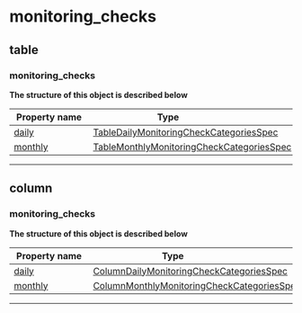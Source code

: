 



# monitoring_checks
  






## table
  






### monitoring_checks
  



**The structure of this object is described below**  
  
|&nbsp;Property&nbsp;name&nbsp;|&nbsp;Type&nbsp;&nbsp;&nbsp;&nbsp;&nbsp;&nbsp;&nbsp;&nbsp;&nbsp;&nbsp;&nbsp;&nbsp;&nbsp;&nbsp;&nbsp;&nbsp;&nbsp;&nbsp;&nbsp;&nbsp;&nbsp;|
|---------------|--------------------------|
|[daily](table-daily-monitoring-checks/#TableDailyMonitoringCheckCategoriesSpec)|[TableDailyMonitoringCheckCategoriesSpec](table-daily-monitoring-checks/#TableDailyMonitoringCheckCategoriesSpec)|
|[monthly](table-monthly-monitoring-checks/#TableMonthlyMonitoringCheckCategoriesSpec)|[TableMonthlyMonitoringCheckCategoriesSpec](table-monthly-monitoring-checks/#TableMonthlyMonitoringCheckCategoriesSpec)|








___  




## column
  






### monitoring_checks
  



**The structure of this object is described below**  
  
|&nbsp;Property&nbsp;name&nbsp;|&nbsp;Type&nbsp;&nbsp;&nbsp;&nbsp;&nbsp;&nbsp;&nbsp;&nbsp;&nbsp;&nbsp;&nbsp;&nbsp;&nbsp;&nbsp;&nbsp;&nbsp;&nbsp;&nbsp;&nbsp;&nbsp;&nbsp;|
|---------------|--------------------------|
|[daily](column-daily-monitoring-checks/#ColumnDailyMonitoringCheckCategoriesSpec)|[ColumnDailyMonitoringCheckCategoriesSpec](column-daily-monitoring-checks/#ColumnDailyMonitoringCheckCategoriesSpec)|
|[monthly](column-monthly-monitoring-checks/#ColumnMonthlyMonitoringCheckCategoriesSpec)|[ColumnMonthlyMonitoringCheckCategoriesSpec](column-monthly-monitoring-checks/#ColumnMonthlyMonitoringCheckCategoriesSpec)|








___  





